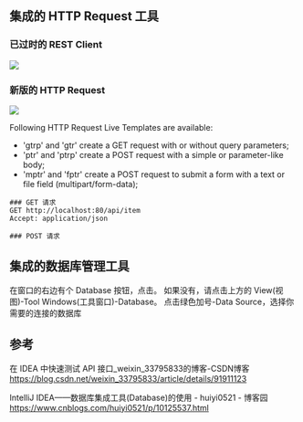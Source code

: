 ## 集成的 HTTP Request 工具

### 已过时的 REST Client

![](https://upload-images.jianshu.io/upload_images/1662509-abb9412a08d5b8bb.png?imageMogr2/auto-orient/strip%7CimageView2/2/w/1240)

### 新版的 HTTP Request

![](https://upload-images.jianshu.io/upload_images/1662509-835188162fd7c6bf.png?imageMogr2/auto-orient/strip%7CimageView2/2/w/1240)

Following HTTP Request Live Templates are available:
* 'gtrp' and 'gtr' create a GET request with or without query parameters;
* 'ptr' and 'ptrp' create a POST request with a simple or parameter-like body;
* 'mptr' and 'fptr' create a POST request to submit a form with a text or file field (multipart/form-data);

```
### GET 请求
GET http://localhost:80/api/item
Accept: application/json

### POST 请求
```

## 集成的数据库管理工具

在窗口的右边有个 Database 按钮，点击。
如果没有，请点击上方的 View(视图)-Tool Windows(工具窗口)-Database。
点击绿色加号-Data Source，选择你需要的连接的数据库

## 参考

在 IDEA 中快速测试 API 接口_weixin_33795833的博客-CSDN博客
https://blog.csdn.net/weixin_33795833/article/details/91911123

IntelliJ IDEA——数据库集成工具(Database)的使用 - huiyi0521 - 博客园
https://www.cnblogs.com/huiyi0521/p/10125537.html
